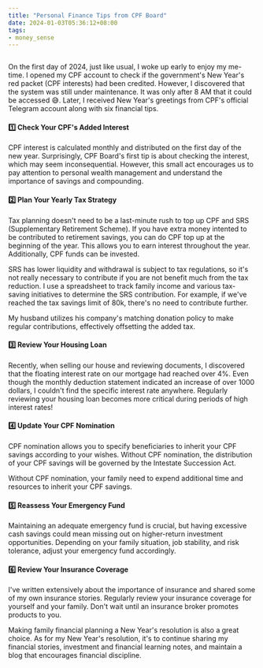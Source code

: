 ```yaml
---
title: "Personal Finance Tips from CPF Board"
date: 2024-01-03T05:36:12+08:00
tags:
- money_sense
---
```


<div>
    <span class="image fit" style="max-width: 400px;"><img src="https://s3.ap-southeast-1.amazonaws.com/littlecheesecake.me/money.sense/cpf_board_tips/CPF_board_tips.jpg" alt="" /></span>
</div>

On the first day of 2024, just like usual, I woke up early to enjoy my me-time. I opened my CPF account to check if the government's New Year's red packet (CPF interests) had been credited. However, I discovered that the system was still under maintenance. It was only after 8 AM that it could be accessed 😅. Later, I received New Year's greetings from CPF's official Telegram account along with six financial tips.

#### 1️⃣ Check Your CPF's Added Interest

CPF interest is calculated monthly and distributed on the first day of the new year. Surprisingly, CPF Board's first tip is about checking the interest, which may seem inconsequential. However, this small act encourages us to pay attention to personal wealth management and understand the importance of savings and compounding.

#### 2️⃣ Plan Your Yearly Tax Strategy

Tax planning doesn't need to be a last-minute rush to top up CPF and SRS (Supplementary Retirement Scheme). If you have extra money intented to be contributed to retirement savings, you can do CPF top up at the beginning of the year. This allows you to earn interest throughout the year. Additionally, CPF funds can be invested.

SRS has lower liquidity and withdrawal is subject to tax regulations, so it's not really necessary to contribute if you are not benefit much from the tax reduction. I use a spreadsheet to track family income and various tax-saving initiatives to determine the SRS contribution. For example, if we've reached the tax savings limit of 80k, there's no need to contribute further.

My husband utilizes his company's matching donation policy to make regular contributions, effectively offsetting the added tax.

#### 3️⃣ Review Your Housing Loan

Recently, when selling our house and reviewing documents, I discovered that the floating interest rate on our mortgage had reached over 4%. Even though the monthly deduction statement indicated an increase of over 1000 dollars, I couldn't find the specific interest rate anywhere. Regularly reviewing your housing loan becomes more critical during periods of high interest rates!

#### 4️⃣ Update Your CPF Nomination

CPF nomination allows you to specify beneficiaries to inherit your CPF savings according to your wishes. Without CPF nomination, the distribution of your CPF savings will be governed by the Intestate Succession Act.

Without CPF nomination, your family need to expend additional time and resources to inherit your CPF savings.

#### 5️⃣ Reassess Your Emergency Fund

Maintaining an adequate emergency fund is crucial, but having excessive cash savings could mean missing out on higher-return investment opportunities. Depending on your family situation, job stability, and risk tolerance, adjust your emergency fund accordingly.

#### 6️⃣ Review Your Insurance Coverage

I've written extensively about the importance of insurance and shared some of my own insurance stories. Regularly review your insurance coverage for yourself and your family. Don't wait until an insurance broker promotes products to you.

Making family financial planning a New Year's resolution is also a great choice. As for my New Year's resolution, it's to continue sharing my financial stories, investment and financial learning notes, and maintain a blog that encourages financial discipline.
